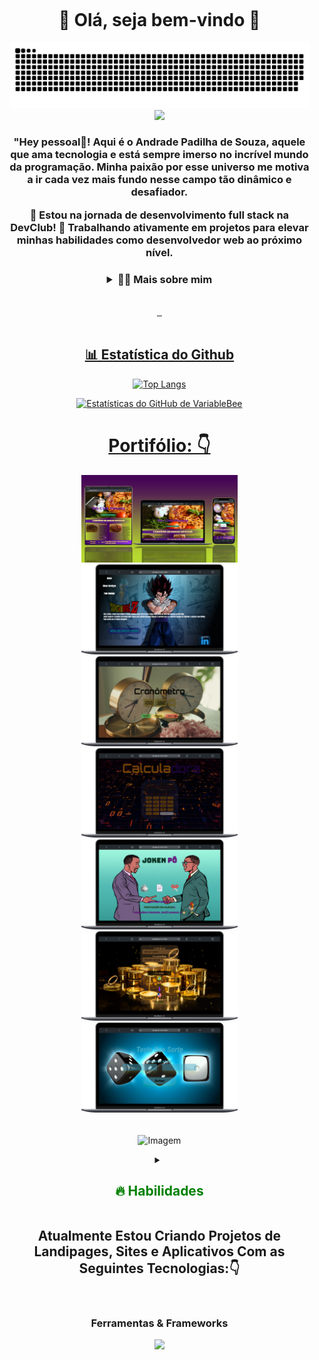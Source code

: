 <div id="user-content-toc">
  <ul align="center">
    <summary><h1 style="display: inline-block">👋  Olá, seja bem-vindo 👋 </h1></summary>
<!--- snake --->
  
  <div align="center">
      <img src="https://github.com/1999AZZAR/1999AZZAR/blob/readme/resources/img/grid-snake.svg" alt="snake" /></a>
      <img src="https://resources/img/waving.gif">
  </div>
    <h3>
      "Hey pessoal👋! Aqui é o Andrade Padilha de Souza, aquele que ama tecnologia e está sempre imerso no incrível mundo da programação. Minha paixão por esse universo me motiva a ir cada vez mais fundo nesse campo tão dinâmico e desafiador.

🌱 Estou na jornada de desenvolvimento full stack na DevClub!
🔭 Trabalhando ativamente em projetos para elevar minhas habilidades como desenvolvedor web ao próximo nível.

   </h3>
<!-- Dropdown -->
  <h3>  <details>
      <summary>👨‍💻 Mais sobre mim</summary>
    <br>
      - 💬 Olá, sou Andrade Padilha de Souza, tenho 31 anos, residente em Curitiba/PR. Estou buscando uma transição para uma carreira mais centrada em desenvolvimento web, onde eu possa continuar aprendendo, crescer profissionalmente e compartilhar conhecimento diariamente. Estou preparado para enfrentar novos desafios e contribuir para o sucesso da equipe.
      - ⚡ Gosto de ler um bom livro, além de assistir filmes e jogar videogames nas horas vagas! Acredito que nossos interesses pessoais contribuem para uma percepção mais refinada das coisas e para a resolução de problemas. \o/
  </h3>  </details>
  <br>

 <!-- Links -->
 <a href="https://wa.me/5541998780867">
 <img align="center" alt "logo-whatsapp" src= "https://img.shields.io/badge/WhatsApp-25D366?style=for-the-badge&logo=whatsapp&logoColor=white" />
 <a href= "mailto:andradeade09@gmail.com">
 <img align="center" alt "logo-email" widht="22px" src= "https://img.shields.io/badge/Gmail-D14836?style=for-the-badge&logo=gmail&logoColor=white" />
 <a href ="https://www.linkedin.com/in/andrade-padilha-de-souza-277885269/ ">
 <img align="center" alt "logo-linkedin" widht="22px" src= "https://img.shields.io/badge/LinkedIn-0077B5?style=for-the-badge&logo=linkedin&logoColor=white" />
 <br>
 <br>
   
 <!--<a href="https://www.instagram.com/andradepadilha_dev ">>
   
<!-- Estatísticas do GitHub % das feramentas mais utilizadas  -->
  <h2>📊 Estatística do Github</h2>

  ![Top Langs](https://github-readme-stats.vercel.app/api/top-langs/?username=Andradepadilhadev&theme=blue-green)

<!-- Estatísticas do GitHub -->
  ![Estatísticas do GitHub de VariableBee](https://github-readme-stats.vercel.app/api?username=Andradepadilhadev&show_icons=true&theme=blue-green)

<!-- Portfólio -->
# Portifólio: 👇
 <!-- GIF -->
 <div align="center"> 
  <a  href="https://devclub-pizzaria.netlify.app/"><img src="https://raw.githubusercontent.com/Andradepadilhadev/PROJETO-DEVCLUB-PIZZARIA-2.4/main/img/mokap-pizzaria.png" width="250px"></a>
  <a  href="https://andrade-dragon-ball-devclub.netlify.app/"><img src="https://github.com/Andradepadilhadev/PROJETO-DRAGON-BALL/blob/main/img/macboock.png?raw=true" width="250px"></a>
  <a  href="https://andrade-cronometro-devclub.netlify.app/"><img src="https://github.com/Andradepadilhadev/PROJETO-CRON-METRO/blob/main/css/img/macboock.png?raw=true" width="250px"></a>
 <br>
  <a  href="https://calculadora-devclub.netlify.app/"><img src="https://github.com/Andradepadilhadev/PROJETO-CALCULADORA/blob/main/css/img/macbook.png?raw=true" width="250px"></a>
  <a  href="https://andrade-jokenpo-devclub.netlify.app/"><img src="https://github.com/Andradepadilhadev/PROJETO-JOKENP-/blob/main/img/macboock.png?raw=true" width="250px" 
 </a>
 <a  href="https://andrade-conversor-de-moedas-devclub.netlify.app/"><img src="https://github.com/Andradepadilhadev/PROJETO-CONVERSOR-DE-MOEDAS.JS/blob/main/assets/foto-mecboock.png?raw=true" width="250px"></a>
<a  href="https://andrade-sorteador-devclub.netlify.app/"><img src="https://github.com/Andradepadilhadev/Projeto-Random/blob/main/assets/macbooke.png?raw=true" width="250px"></a>
</div>
<br>
  <p align="left:40px;">
        <img align="center" src="https://github.com/VariableBee/VariableBee/assets/77739311/4e9f41af-6b57-49a7-b15a-74322e96b4d7" alt="Imagem" autoplay loop>
      </p>
<details>
  <summary><h2 style="color: green;">🔥 Habilidades</h2></summary>
  <!-- Conteúdo relacionado às habilidades -->
</details>

<!-- Habilidades: Linguagens de Programação -->
  <div style="flex-basis: 48%;">
    <h2>Atualmente Estou Criando Projetos de Landipages, Sites e Aplicativos Com as Seguintes Tecnologias:👇</h2>
    <br>
    
      
  <div style="flex-basis: 48%;">
      <h3>Ferramentas & Frameworks</h3>
      <div align="center">
<img src="https://skillicons.dev/icons?i=html,css,js,git,nodejs,react,sequelize,postgresql,docker,figma,github,vscode&perline=14"/>

<!-- Habilidades: Bibliotecas -->

